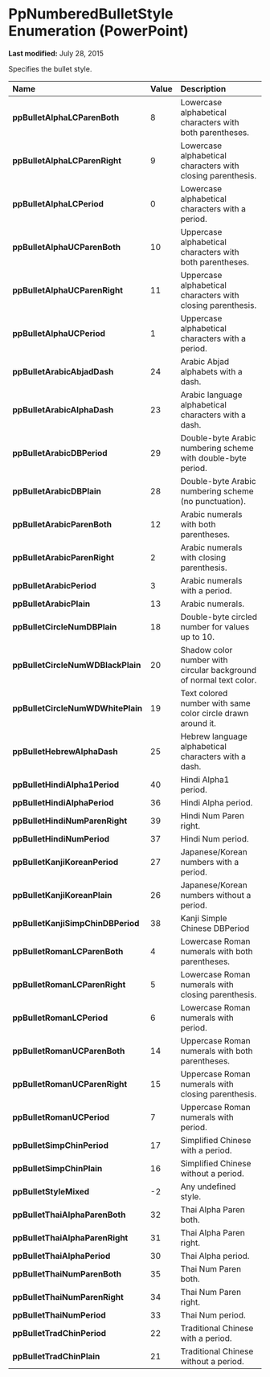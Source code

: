 
# PpNumberedBulletStyle Enumeration (PowerPoint)

 **Last modified:** July 28, 2015

Specifies the bullet style.


|**Name**|**Value**|**Description**|
|:-----|:-----|:-----|
| **ppBulletAlphaLCParenBoth**|8|Lowercase alphabetical characters with both parentheses.|
| **ppBulletAlphaLCParenRight**|9|Lowercase alphabetical characters with closing parenthesis.|
| **ppBulletAlphaLCPeriod**|0|Lowercase alphabetical characters with a period.|
| **ppBulletAlphaUCParenBoth**|10|Uppercase alphabetical characters with both parentheses.|
| **ppBulletAlphaUCParenRight**|11|Uppercase alphabetical characters with closing parenthesis.|
| **ppBulletAlphaUCPeriod**|1|Uppercase alphabetical characters with a period.|
| **ppBulletArabicAbjadDash**|24|Arabic Abjad alphabets with a dash.|
| **ppBulletArabicAlphaDash**|23|Arabic language alphabetical characters with a dash.|
| **ppBulletArabicDBPeriod**|29|Double-byte Arabic numbering scheme with double-byte period.|
| **ppBulletArabicDBPlain**|28|Double-byte Arabic numbering scheme (no punctuation).|
| **ppBulletArabicParenBoth**|12|Arabic numerals with both parentheses.|
| **ppBulletArabicParenRight**|2|Arabic numerals with closing parenthesis.|
| **ppBulletArabicPeriod**|3|Arabic numerals with a period.|
| **ppBulletArabicPlain**|13|Arabic numerals.|
| **ppBulletCircleNumDBPlain**|18|Double-byte circled number for values up to 10.|
| **ppBulletCircleNumWDBlackPlain**|20|Shadow color number with circular background of normal text color.|
| **ppBulletCircleNumWDWhitePlain**|19|Text colored number with same color circle drawn around it.|
| **ppBulletHebrewAlphaDash**|25|Hebrew language alphabetical characters with a dash.|
| **ppBulletHindiAlpha1Period**|40|Hindi Alpha1 period.|
| **ppBulletHindiAlphaPeriod**|36|Hindi Alpha period.|
| **ppBulletHindiNumParenRight**|39|Hindi Num Paren right.|
| **ppBulletHindiNumPeriod**|37|Hindi Num period.|
| **ppBulletKanjiKoreanPeriod**|27|Japanese/Korean numbers with a period.|
| **ppBulletKanjiKoreanPlain**|26|Japanese/Korean numbers without a period.|
| **ppBulletKanjiSimpChinDBPeriod**|38|Kanji Simple Chinese DBPeriod|
| **ppBulletRomanLCParenBoth**|4|Lowercase Roman numerals with both parentheses.|
| **ppBulletRomanLCParenRight**|5|Lowercase Roman numerals with closing parenthesis.|
| **ppBulletRomanLCPeriod**|6|Lowercase Roman numerals with period.|
| **ppBulletRomanUCParenBoth**|14|Uppercase Roman numerals with both parentheses.|
| **ppBulletRomanUCParenRight**|15|Uppercase Roman numerals with closing parenthesis.|
| **ppBulletRomanUCPeriod**|7|Uppercase Roman numerals with period.|
| **ppBulletSimpChinPeriod**|17|Simplified Chinese with a period.|
| **ppBulletSimpChinPlain**|16|Simplified Chinese without a period.|
| **ppBulletStyleMixed**|-2|Any undefined style.|
| **ppBulletThaiAlphaParenBoth**|32|Thai Alpha Paren both.|
| **ppBulletThaiAlphaParenRight**|31|Thai Alpha Paren right.|
| **ppBulletThaiAlphaPeriod**|30|Thai Alpha period.|
| **ppBulletThaiNumParenBoth**|35|Thai Num Paren both.|
| **ppBulletThaiNumParenRight**|34|Thai Num Paren right.|
| **ppBulletThaiNumPeriod**|33|Thai Num period.|
| **ppBulletTradChinPeriod**|22|Traditional Chinese with a period.|
| **ppBulletTradChinPlain**|21|Traditional Chinese without a period.|

